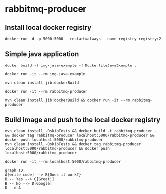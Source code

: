 # rabbitmq-producer

## Install local docker registry
````
docker run -d -p 5000:5000 --restart=always --name registry registry:2
````

## Simple java application
````
docker build -t img-java-example -f DockerfileJavaExample .
````
````
docker run -it --rm img-java-example
````

````
mvn clean install jib:dockerBuild
````
````
docker run -it --rm rabbitmq-producer
````
````
mvn clean install jib:dockerBuild && docker run -it --rm rabbitmq-producer
````

## Build image and push to the local docker registry
````
mvn clean install -DskipTests && docker build -t rabbitmq-producer . && docker tag rabbitmq-producer localhost:5000/rabbitmq-producer && docker push localhost:5000/rabbitmq-producer
mvn clean install -DskipTests && docker tag rabbitmq-producer localhost:5000/rabbitmq-producer && docker push localhost:5000/rabbitmq-producer

docker run -it --rm localhost:5000/rabbitmq-producer
````




````mermaid
graph TD;
A[write code] --> B{Does it work?}
B -- Yes --> C[Great!]
B -- No --> D[Google]
D --> A
````

